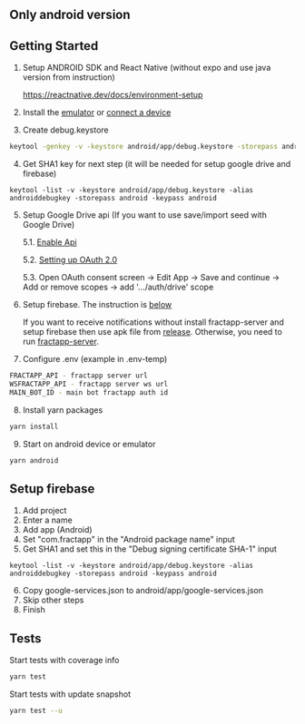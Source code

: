 ## Only android version

## Getting Started

1. Setup ANDROID SDK and React Native (without expo and use java version from instruction)
   
    https://reactnative.dev/docs/environment-setup
    
2. Install the [emulator](https://developer.android.com/studio/run/managing-avds) or [connect a device](https://reactnative.dev/docs/running-on-device)
    
3. Create debug.keystore
```sh
keytool -genkey -v -keystore android/app/debug.keystore -storepass android -alias androiddebugkey -keypass android -keyalg RSA -keysize 2048 -validity 10000
```

4. Get SHA1 key for next step (it will be needed for setup google drive and firebase)
```
keytool -list -v -keystore android/app/debug.keystore -alias androiddebugkey -storepass android -keypass android
```

5. Setup Google Drive api (If you want to use save/import seed with Google Drive) 
   
   5.1. [Enable Api](https://developers.google.com/drive/api/v3/enable-drive-api)
   
   5.2. [Setting up OAuth 2.0](https://support.google.com/cloud/answer/6158849?authuser=1#installedapplications&android&zippy=%2Cnative-applications)
   
   5.3. Open OAuth consent screen -> Edit App -> Save and continue -> Add or remove scopes -> add '.../auth/drive' scope 


6. Setup firebase. The instruction is [below](https://github.com/fractapp/fractapp#setup-firebase)

   If you want to receive notifications without install fractapp-server and setup firebase then use apk file from [release](https://github.com/fractapp/fractapp/releases). Otherwise, you need to run [fractapp-server](https://github.com/fractapp/fractapp-server). 


7. Configure .env (example in .env-temp)
```sh
FRACTAPP_API - fractapp server url
WSFRACTAPP_API - fractapp server ws url
MAIN_BOT_ID - main bot fractapp auth id
```

8. Install yarn packages
```sh
yarn install
```

9. Start on android device or emulator
```sh
yarn android
```

## Setup firebase 

1. Add project
2. Enter a name
3. Add app (Android)
4. Set "com.fractapp" in the "Android package name" input
5. Get SHA1 and set this in the "Debug signing certificate SHA-1" input
```
keytool -list -v -keystore android/app/debug.keystore -alias androiddebugkey -storepass android -keypass android
```
6. Copy google-services.json to android/app/google-services.json
7. Skip other steps
8. Finish

## Tests

Start tests with coverage info
```sh
yarn test
```

Start tests with update snapshot
```sh
yarn test --u
```
